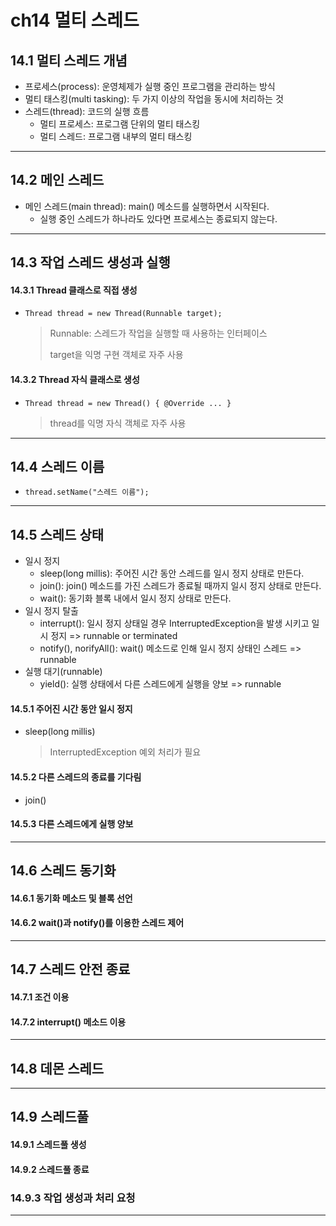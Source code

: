 # ch14 멀티 스레드

## 14.1 멀티 스레드 개념

- 프로세스(process): 운영체제가 실행 중인 프로그램을 관리하는 방식
- 멀티 태스킹(multi tasking): 두 가지 이상의 작업을 동시에 처리하는 것
- 스레드(thread): 코드의 실행 흐름
  - 멀티 프로세스: 프로그램 단위의 멀티 태스킹
  - 멀티 스레드: 프로그램 내부의 멀티 태스킹

---

## 14.2 메인 스레드

- 메인 스레드(main thread): main() 메소드를 실행하면서 시작된다.
  - 실행 중인 스레드가 하나라도 있다면 프로세스는 종료되지 않는다.

---

## 14.3 작업 스레드 생성과 실행

#### 14.3.1 Thread 클래스로 직접 생성

- ```Thread thread = new Thread(Runnable target);```

  > Runnable: 스레드가 작업을 실행할 때 사용하는 인터페이스
  >
  > target을 익명 구현 객체로 자주 사용

#### 14.3.2 Thread 자식 클래스로 생성

- ```Thread thread = new Thread() { @Override ... }```

  > thread를 익명 자식 객체로 자주 사용

---

## 14.4 스레드 이름

- ```thread.setName("스레드 이름");```

---

## 14.5 스레드 상태

- 일시 정지
  - sleep(long millis): 주어진 시간 동안 스레드를 일시 정지 상태로 만든다.
  - join(): join() 메소드를 가진 스레드가 종료될 때까지 일시 정지 상태로 만든다.
  - wait(): 동기화 블록 내에서 일시 정지 상태로 만든다.
- 일시 정지 탈출
  - interrupt(): 일시 정지 상태일 경우 InterruptedException을 발생 시키고 일시 정지 => runnable or terminated
  - notify(), norifyAll(): wait() 메소드로 인해 일시 정지 상태인 스레드 => runnable
- 실행 대기(runnable)
  - yield(): 실행 상태에서 다른 스레드에게 실행을 양보 => runnable

#### 14.5.1 주어진 시간 동안 일시 정지

- sleep(long millis)

  > InterruptedException 예외 처리가 필요

#### 14.5.2 다른 스레드의 종료를 기다림

- join()

#### 14.5.3 다른 스레드에게 실행 양보

---

## 14.6 스레드 동기화

#### 14.6.1 동기화 메소드 및 블록 선언

#### 14.6.2 wait()과 notify()를 이용한 스레드 제어

---

## 14.7 스레드 안전 종료

#### 14.7.1 조건 이용

#### 14.7.2 interrupt() 메소드 이용

---

## 14.8 데몬 스레드

---

## 14.9 스레드풀

#### 14.9.1 스레드풀 생성

#### 14.9.2 스레드풀 종료

### 14.9.3 작업 생성과 처리 요청

---

